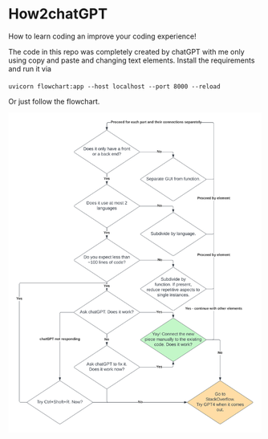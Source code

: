 # How2chatGPT
How to learn coding an improve your coding experience! 

The code in this repo was completely created by chatGPT with me only using copy and paste and changing text elements. 
Install the requirements and run it via <br><br>
`uvicorn flowchart:app --host localhost --port 8000 --reload`

Or just follow the flowchart.

![flowchart](How2chatGPT.png)

